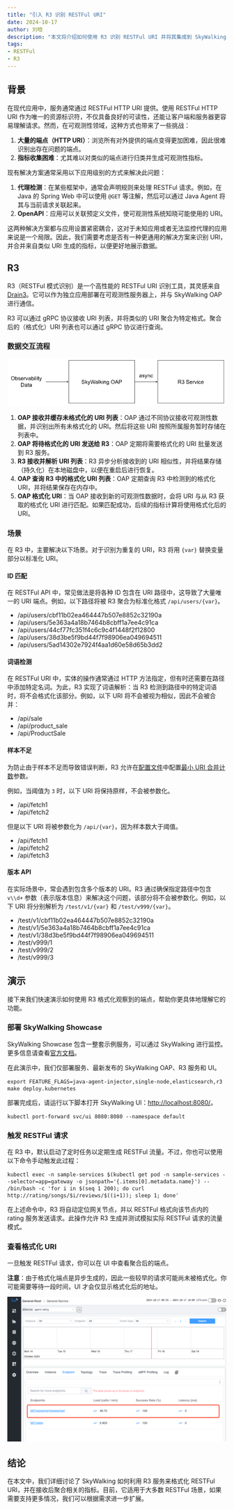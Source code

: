 ```yaml
---
title: "引入 R3 识别 RESTFul URI"
date: 2024-10-17
author: 刘晗
description: "本文将介绍如何使用 R3 识别 RESTFul URI 并将其集成到 SkyWalking 中。"
tags:
- RESTFul
- R3
---
```


## 背景

在现代应用中，服务通常通过 RESTFul HTTP URI 提供。使用 RESTFul HTTP URI 作为唯一的资源标识符，不仅具备良好的可读性，还能让客户端和服务器更容易理解请求。然而，在可观测性领域，这种方式也带来了一些挑战：

1. **大量的端点（HTTP URI）**：浏览所有对外提供的端点变得更加困难，因此很难识别出存在问题的端点。
2. **指标收集困难**：尤其难以对类似的端点进行归类并生成可观测性指标。

现有解决方案通常采用以下应用级别的方式来解决此问题：

1. **代理检测**：在某些框架中，通常会声明规则来处理 RESTFul 请求。例如，在 Java 的 Spring Web 中可以使用 `@GET` 等注解，然后可以通过 Java Agent 将其与当前请求关联起来。
2. **OpenAPI**：应用可以关联预定义文件，使可观测性系统知晓可能使用的 URI。

这两种解决方案都与应用设置紧密耦合，这对于未知应用或者无法监控代理的应用来说是一个局限。因此，我们需要考虑是否有一种更通用的解决方案来识别 URI，并合并来自类似 URI 生成的指标，以便更好地展示数据。

## R3

R3（RESTFul 模式识别）是一个高性能的 RESTFul URI 识别工具，其灵感来自 [Drain3](https://github.com/logpai/Drain3)。它可以作为独立应用部署在可观测性服务器上，并与 SkyWalking OAP 进行通信。

R3 可以通过 gRPC 协议接收 URI 列表，并将类似的 URI 聚合为特定格式。聚合后的（格式化）URI 列表也可以通过 gRPC 协议进行查询。

### 数据交互流程

![OAP 与 R3 之间的数据交互流程](data_interaction_flow.png)

1. **OAP 接收并缓存未格式化的 URI 列表**：OAP 通过不同协议接收可观测性数据，并识别出所有未格式化的 URI。然后将这些 URI 按照所属服务暂时存储在列表中。
2. **OAP 将待格式化的 URI 发送给 R3**：OAP 定期将需要格式化的 URI 批量发送到 R3 服务。
3. **R3 接收并解析 URI 列表**：R3 异步分析接收到的 URI 相似性，并将结果存储（持久化）在本地磁盘中，以便在重启后进行恢复。
4. **OAP 查询 R3 中的格式化 URI 列表**：OAP 定期查询 R3 中检测到的格式化 URI，并将结果保存在内存中。
5. **OAP 格式化 URI**：当 OAP 接收到新的可观测性数据时，会将 URI 与从 R3 获取的格式化 URI 进行匹配。如果匹配成功，后续的指标计算将使用格式化后的 URI。

### 场景

在 R3 中，主要解决以下场景。对于识别为重复的 URI，R3 将用 `{var}` 替换变量部分以标准化 URI。

#### ID 匹配

在 RESTFul API 中，常见做法是将各种 ID 包含在 URI 路径中，这导致了大量唯一的 URI 端点。例如，以下路径将被 R3 聚合为标准化格式 `/api/users/{var}`。

* /api/users/cbf11b02ea464447b507e8852c32190a
* /api/users/5e363a4a18b7464b8cbff1a7ee4c91ca
* /api/users/44cf77fc351f4c6c9c4f1448f2f12800
* /api/users/38d3be5f9bd44f7f98906ea049694511
* /api/users/5ad14302e7924f4aa1d60e58d65b3dd2

#### 词语检测

在 RESTFul URI 中，实体的操作通常通过 HTTP 方法指定，但有时还需要在路径中添加特定名词。为此，R3 实现了词语解析：当 R3 检测到路径中的特定词语时，将不会格式化该部分。例如，以下 URI 将不会被视为相似，因此不会被合并：

* /api/sale
* /api/product_sale
* /api/ProductSale

#### 样本不足

为防止由于样本不足而导致错误判断，R3 允许在[配置文件](https://github.com/SkyAPM/R3/blob/main/servers/simple/uri_drain.ini)中配置[最小 URI 合并计数](https://github.com/SkyAPM/R3/blob/main/servers/simple/uri_drain.ini#L38)参数。

例如，当阈值为 `3` 时，以下 URI 将保持原样，不会被参数化。

* /api/fetch1
* /api/fetch2

但是以下 URI 将被参数化为 `/api/{var}`，因为样本数大于阈值。

* /api/fetch1
* /api/fetch2
* /api/fetch3

#### 版本 API

在实际场景中，常会遇到包含多个版本的 URI。R3 通过确保指定路径中包含 `v\\d+` 参数（表示版本信息）来解决这个问题，该部分将不会被参数化。例如，以下 URI 将分别解析为 `/test/v1/{var}` 和 `/test/v999/{var}`。

* /test/v1/cbf11b02ea464447b507e8852c32190a
* /test/v1/5e363a4a18b7464b8cbff1a7ee4c91ca
* /test/v1/38d3be5f9bd44f7f98906ea049694511
* /test/v999/1
* /test/v999/2
* /test/v999/3

## 演示

接下来我们快速演示如何使用 R3 格式化观察到的端点，帮助你更具体地理解它的功能。

### 部署 SkyWalking Showcase

SkyWalking Showcase 包含一整套示例服务，可以通过 SkyWalking 进行监控。更多信息请查看[官方文档](https://skywalking.apache.org/docs/skywalking-showcase/next/readme/)。

在此演示中，我们仅部署服务、最新发布的 SkyWalking OAP、R3 服务和 UI。

```shell
export FEATURE_FLAGS=java-agent-injector,single-node,elasticsearch,r3
make deploy.kubernetes
```

部署完成后，请运行以下脚本打开 SkyWalking UI：<http://localhost:8080/>。

```shell
kubectl port-forward svc/ui 8080:8080 --namespace default
```

### 触发 RESTFul 请求

在 R3 中，默认启动了定时任务以定期生成 RESTFul 流量。不过，你也可以使用以下命令手动触发此过程：

```shell
kubectl exec -n sample-services $(kubectl get pod -n sample-services --selector=app=gateway -o jsonpath='{.items[0].metadata.name}') -- /bin/bash -c 'for i in $(seq 1 200); do curl http://rating/songs/$i/reviews/$((i+1)); sleep 1; done'
```

在上述命令中，R3 将自动定位网关节点，并以 RESTFul 格式向该节点内的 rating 服务发送请求。此操作允许 R3 生成并测试模拟实际 RESTFul 请求的流量模式。

### 查看格式化 URI

一旦触发 RESTFul 请求，你可以在 UI 中查看聚合后的端点。

**注意**：由于格式化端点是异步生成的，因此一些较早的请求可能尚未被格式化。你可能需要等待一段时间，UI 才会仅显示格式化后的地址。

![格式化端点](formated_images.png)

## 结论

在本文中，我们详细讨论了 SkyWalking 如何利用 R3 服务来格式化 RESTFul URI，并在接收后聚合相关的指标。目前，它适用于大多数 RESTFul 场景，如果需要支持更多情况，我们可以根据需求进一步扩展。